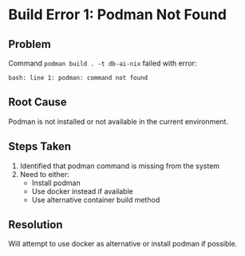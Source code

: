 # Build Error 1: Podman Not Found

## Problem
Command `podman build . -t db-ai-nix` failed with error:
```
bash: line 1: podman: command not found
```

## Root Cause
Podman is not installed or not available in the current environment.

## Steps Taken
1. Identified that podman command is missing from the system
2. Need to either:
   - Install podman
   - Use docker instead if available
   - Use alternative container build method

## Resolution
Will attempt to use docker as alternative or install podman if possible.
